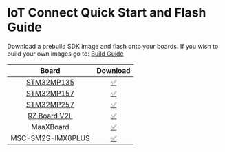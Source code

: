 # IoT Connect Quick Start and Flash Guide

Download a prebuild SDK image and flash onto your boards.
If you wish to build your own images go to: [Build Guide](../Build/README.md)

| Board                           | Download |
|:-------------------------------:|:--------:|
| [STM32MP135](./STM32MP135.md)   | [✅](https://iotconnect-sdk-images.s3.amazonaws.com/MPU/kirkstone/st/mpu135dk/st-image-weston-kirkstone-stm32mp135.zip)      |
| [STM32MP157](./STM32MP157.md)   | [✅](https://iotconnect-sdk-images.s3.amazonaws.com/MPU/kirkstone/st/mpu157dk/st-image-weston-kirkstone-stm32mp157.zip)      |
| [STM32MP257](./STM32MP257.md)   | [✅](https://iotconnect-sdk-images.s3.amazonaws.com/MPU/mickledore/st/stm32mp257x-ev1/stm32mp25-eval-image.tar.gz)      |
| [RZ Board V2L](./RZBoardV2L.md) | [✅](https://iotconnect-sdk-images.s3.amazonaws.com/MPU/hardknott/MPU/rz/rzboard-iotc-demo.zip)                      |
| MaaXBoard                       | [✅](https://iotconnect-sdk-images.s3.amazonaws.com/MPU/kirkstone/maaxboard/core-image-base-maaxboard-demo.wic.gz)|
| MSC-SM2S-IMX8PLUS               | [✅](https://iotconnect-sdk-images.s3.amazonaws.com/MPU/kirkstone/msc/core-image-base-sm2s-imx8mp-demo.wic.gz)|
